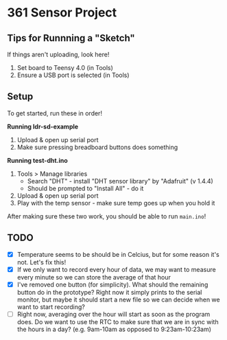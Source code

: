 # 361 Sensor Project

## Tips for Runnning a "Sketch"
If things aren't uploading, look here!
1. Set board to Teensy 4.0 (in Tools)
2. Ensure a USB port is selected (in Tools)

## Setup
To get started, run these in order!

**Running ldr-sd-example**
1. Upload & open up serial port
2. Make sure pressing breadboard buttons does something 

**Running test-dht.ino**
1. Tools > Manage libraries
    - Search "DHT" - install "DHT sensor library" by "Adafruit" (v 1.4.4)
    - Should be prompted to "Install All" - do it
2. Upload & open up serial port
3. Play with the temp sensor - make sure temp goes up when you hold it

After making sure these two work, you should be able to run `main.ino`!

## TODO
- [x] Temperature seems to be should be in Celcius, but for some reason it's not. Let's fix this!
- [x] If we only want to record every hour of data, we may want to measure every minute so we can store the average of that hour
- [x] I've removed one button (for simplicity). What should the remaining button do in the prototype? Right now it simply prints to the serial monitor, but maybe it should start a new file so we can decide when we want to start recording?
- [ ] Right now, averaging over the hour will start as soon as the program does. Do we want to use the RTC to make sure that we are in sync with the hours in a day? (e.g. 9am-10am as opposed to 9:23am-10:23am)